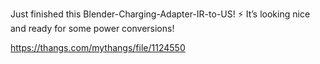 Just finished this Blender-Charging-Adapter-IR-to-US! ⚡️ It’s looking nice and ready for some power conversions!

https://thangs.com/mythangs/file/1124550

